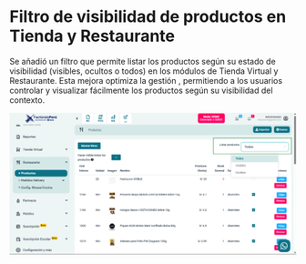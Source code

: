 # Filtro de visibilidad de productos en Tienda y Restaurante

Se añadió un filtro que permite listar los productos según su estado de visibilidad (visibles, ocultos o todos) en los módulos de Tienda Virtual y Restaurante. Esta mejora optimiza la gestión , permitiendo a los usuarios controlar y visualizar fácilmente los productos según su visibilidad del contexto.


![alt text](img/filtrar-productos-restaurante-tienda.png)